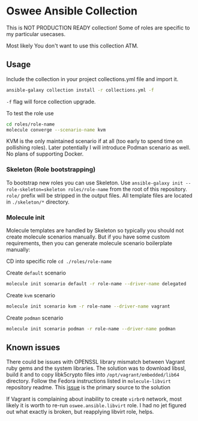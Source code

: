 # Oswee Ansible Collection

This is NOT PRODUCTION READY collection!
Some of roles are specific to my particular usecases.

Most likely You don't want to use this collection ATM.

## Usage

Include the collection in your project collections.yml file and import it.

```bash
ansible-galaxy collection install -r collections.yml -f
```

`-f` flag will force collection upgrade.

To test the role use

```bash
cd roles/role-name
molecule converge --scenario-name kvm
```

KVM is the only maintained scenario if at all (too early to spend time on pollishing roles).
Later potentially I will introduce Podman scenario as well.
No plans of supporting Docker.

### Skeleton (Role bootstrapping)

To bootstrap new roles you can use Skeleton.
Use `ansible-galaxy init --role-skeleton=skeleton roles/role-name` from the root of this repository.
`role/` prefix will be stripped in the output files.
All template files are located in `./skeleton/*` directory.

### Molecule init

Molecule templates are handled by Skeleton so typically you should not create molecule scenarios manually.
But if you have some custom requirements, then you can generate molecule scenario boilerplate manually:

CD into specific role `cd ./roles/role-name`

Create `default` scenario

```bash
molecule init scenario default -r role-name --driver-name delegated
```

Create `kvm` scenario

```bash
molecule init scenario kvm -r role-name --driver-name vagrant
```

Create `podman` scenario

```bash
molecule init scenario podman -r role-name --driver-name podman
```

## Known issues

There could be issues with OPENSSL library mismatch between Vagrant ruby gems and the
system libraries. The solution was to download libssl, build it and to copy libk5crypto files into
`/opt/vagrant/embedded/lib64` directory.
Follow the Fedora instructions listed in `molecule-libvirt` repository readme.
This [issue](https://github.com/hashicorp/vagrant/issues/11020) is the primary source to the solution

If Vagrant is complaining about inability to create `virbr0` network, most likely it is worth to re-run
`oswee.ansible.libvirt` role.
I had no jet figured out what exactly is broken, but reapplying libvirt role, helps.
